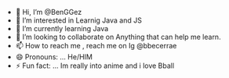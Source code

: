 - 👋 Hi, I’m @BenGGez
- 👀 I’m interested in Learnig Java and JS
- 🌱 I’m currently learning Java
- 💞️ I’m looking to collaborate on Anything that can help me learn.
- 📫 How to reach me , reach me on Ig @bbecerrae
- 😄 Pronouns: ... He/HIM
- ⚡ Fun fact: ... Im really into anime and i love Bball

<!---
BenGGez/BenGGez is a ✨ special ✨ repository because its `README.md` (this file) appears on your GitHub profile.
You can click the Preview link to take a look at your changes.
--->
